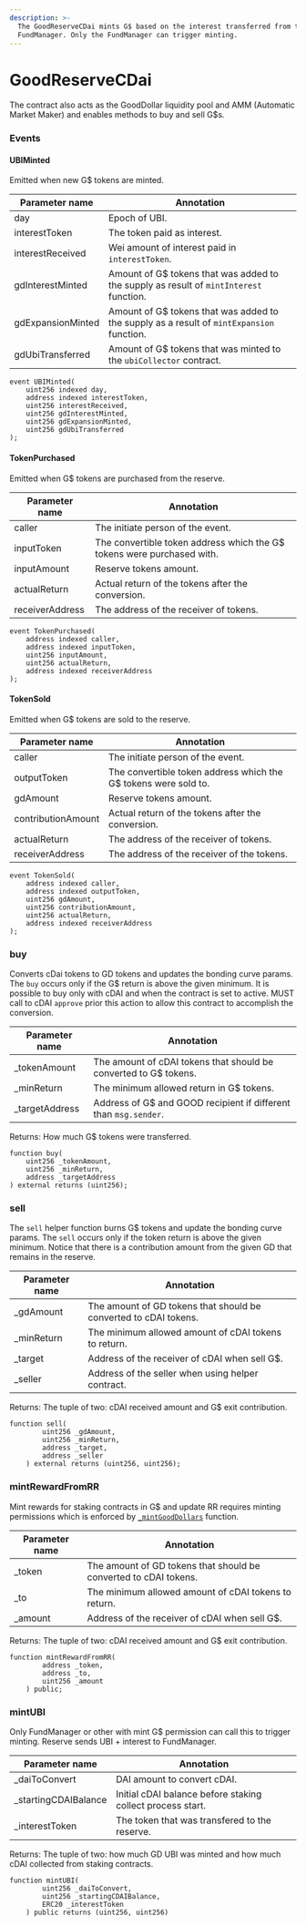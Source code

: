 ```yaml
---
description: >-
  The GoodReserveCDai mints G$ based on the interest transferred from the
  FundManager. Only the FundManager can trigger minting.
---
```


# GoodReserveCDai

The contract also acts as the GoodDollar liquidity pool and AMM (Automatic Market Maker) and enables methods to buy and sell G$s.

### Events

#### UBIMinted

Emitted when new G$ tokens are minted.

| Parameter name    | Annotation                                                                                |
| ----------------- | ----------------------------------------------------------------------------------------- |
| day               | Epoch of UBI.                                                                             |
| interestToken     | The token paid as interest.                                                               |
| interestReceived  | Wei amount of interest paid in `interestToken`.                                           |
| gdInterestMinted  | Amount of G$ tokens that was added to the supply as result of `mintInterest` function.    |
| gdExpansionMinted | Amount of G$ tokens that was added to the supply as a result of `mintExpansion` function. |
| gdUbiTransferred  | Amount of G$ tokens that was minted to the `ubiCollector` contract.                       |

```
event UBIMinted(
    uint256 indexed day,
    address indexed interestToken,
    uint256 interestReceived,
    uint256 gdInterestMinted,
    uint256 gdExpansionMinted,
    uint256 gdUbiTransferred
);
```

#### TokenPurchased

Emitted when G$ tokens are purchased from the reserve.

| Parameter name  | Annotation                                                             |
| --------------- | ---------------------------------------------------------------------- |
| caller          | The initiate person of the event.                                      |
| inputToken      | The convertible token address which the G$ tokens were purchased with. |
| inputAmount     | Reserve tokens amount.                                                 |
| actualReturn    | Actual return of the tokens after the conversion.                      |
| receiverAddress | The address of the receiver of tokens.                                 |

```
event TokenPurchased(
    address indexed caller,
    address indexed inputToken,
    uint256 inputAmount,
    uint256 actualReturn,
    address indexed receiverAddress
);
```

#### TokenSold

Emitted when G$ tokens are sold to the reserve.

| Parameter name     | Annotation                                                      |
| ------------------ | --------------------------------------------------------------- |
| caller             | The initiate person of the event.                               |
| outputToken        | The convertible token address which the G$ tokens were sold to. |
| gdAmount           | Reserve tokens amount.                                          |
| contributionAmount | Actual return of the tokens after the conversion.               |
| actualReturn       | The address of the receiver of tokens.                          |
| receiverAddress    | The address of the receiver of the tokens.                      |

```
event TokenSold(
	address indexed caller,
	address indexed outputToken,
	uint256 gdAmount,
	uint256 contributionAmount,
	uint256 actualReturn,
	address indexed receiverAddress
);
```

### buy

Converts cDai tokens to GD tokens and updates the bonding curve params. The `buy` occurs only if the G$ return is above the given minimum. It is possible to buy only with cDAI and when the contract is set to active. MUST call to cDAI `approve` prior this action to allow this contract to accomplish the conversion.

| Parameter name  | Annotation                                                       |
| --------------- | ---------------------------------------------------------------- |
| \_tokenAmount   | The amount of cDAI tokens that should be converted to G$ tokens. |
| \_minReturn     | The minimum allowed return in G$ tokens.                         |
| \_targetAddress | Address of G$ and GOOD recipient if different than `msg.sender`. |

Returns: How much G$ tokens were transferred.

```
function buy(
    uint256 _tokenAmount,
    uint256 _minReturn,
    address _targetAddress
) external returns (uint256);
```

### sell

The `sell` helper function burns G$ tokens and update the bonding curve params. The `sell` occurs only if the token return is above the given minimum. Notice that there is a contribution amount from the given GD that remains in the reserve.

| Parameter name | Annotation                                                       |
| -------------- | ---------------------------------------------------------------- |
| \_gdAmount     | The amount of GD tokens that should be converted to cDAI tokens. |
| \_minReturn    | The minimum allowed amount of cDAI tokens to return.             |
| \_target       | Address of the receiver of cDAI when sell G$.                    |
| \_seller       | Address of the seller when using helper contract.                |

Returns: The tuple of two: cDAI received amount and G$ exit contribution.

```
function sell(
		uint256 _gdAmount,
		uint256 _minReturn,
		address _target,
		address _seller
	) external returns (uint256, uint256);
```

### mintRewardFromRR

Mint rewards for staking contracts in G$ and update RR requires minting permissions which is enforced by [`_mintGoodDollars`](https://github.com/GoodDollar/GoodProtocol/blob/master/contracts/reserve/GoodReserveCDai.sol#L305) function.

| Parameter name | Annotation                                                       |
| -------------- | ---------------------------------------------------------------- |
| \_token        | The amount of GD tokens that should be converted to cDAI tokens. |
| \_to           | The minimum allowed amount of cDAI tokens to return.             |
| \_amount       | Address of the receiver of cDAI when sell G$.                    |

Returns: The tuple of two: cDAI received amount and G$ exit contribution.

```
function mintRewardFromRR(
		address _token,
		address _to,
		uint256 _amount
	) public;
```

### mintUBI

Only FundManager or other with mint G$ permission can call this to trigger minting. Reserve sends UBI + interest to FundManager.

| Parameter name        | Annotation                                                 |
| --------------------- | ---------------------------------------------------------- |
| \_daiToConvert        | DAI amount to convert cDAI.                                |
| \_startingCDAIBalance | Initial cDAI balance before staking collect process start. |
| \_interestToken       | The token that was transfered to the reserve.              |

Returns: The tuple of two: how much GD UBI was minted and how much cDAI collected from staking contracts.

```
function mintUBI(
		uint256 _daiToConvert,
		uint256 _startingCDAIBalance,
		ERC20 _interestToken
	) public returns (uint256, uint256)
```
